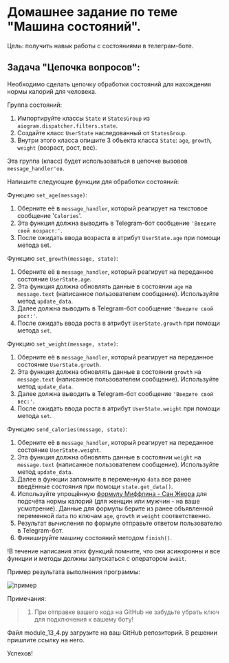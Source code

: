 # Домашнее задание по теме "Машина состояний".

Цель: получить навык работы с состояниями в телеграм-боте.

## Задача "Цепочка вопросов":

Необходимо сделать цепочку обработки состояний для нахождения нормы
калорий для человека.

Группа состояний:
1. Импортируйте классы ```State``` и ```StatesGroup``` из
   ```aiogram.dispatcher.filters.state```.
2. Создайте класс ```UserState``` наследованный от ```StatesGroup```.
3. Внутри этого класса опишите 3 объекта класса ```State```: ```age```,
   ```growth```, ```weight``` (возраст, рост, вес).

Эта группа (класс) будет использоваться в цепочке вызовов
```message_handler'ов```.

Напишите следующие функции для обработки состояний:

Функцию ```set_age(message)```:
1. Оберните её в ```message_handler```, который реагирует на текстовое
   сообщение '```Calories```'.
2. Эта функция должна выводить в Telegram-бот сообщение ```'Введите свой
   возраст:'```.
3. После ожидать ввода возраста в атрибут ```UserState.age``` при помощи
   метода set.

Функцию ```set_growth(message, state)```:
1. Оберните её в ```message_handler```, который реагирует на переданное
   состояние ```UserState.age```.
2. Эта функция должна обновлять данные в состоянии ```age``` на
   ```message.text``` (написанное пользователем сообщение). Используйте метод
   ```update_data```.
3. Далее должна выводить в Telegram-бот сообщение ```'Введите свой
   рост:'```.
4. После ожидать ввода роста в атрибут ```UserState.growth``` при помощи
   метода ```set```.

Функцию ```set_weight(message, state)```:
1. Оберните её в ```message_handler```, который реагирует на переданное
   состояние ```UserState.growth```.
2. Эта функция должна обновлять данные в состоянии ```growth``` на
   ```message.text``` (написанное пользователем сообщение). Используйте
   метод ```update_data```.
3. Далее должна выводить в Telegram-бот сообщение ```'Введите свой вес:'```.
4. После ожидать ввода роста в атрибут ```UserState.weight``` при помощи
   метода ```set```.

Функцию ```send_calories(message, state)```:
1. Оберните её в ```message_handler```, который реагирует на переданное
   состояние ```UserState.weight```.
2. Эта функция должна обновлять данные в состоянии ```weight``` на
   ```message.text``` (написанное пользователем сообщение). Используйте
   метод ```update_data```.
3. Далее в функции запомните в переменную ```data``` все ранее введённые
   состояния при помощи ```state.get_data()```.
4. Используйте упрощённую [формулу Миффлина - Сан Жеора](https://www.calc.ru/Formula-Mifflinasan-Zheora.html) для подсчёта
   нормы калорий (для женщин или мужчин - на ваше усмотрение). Данные
   для формулы берите из ранее объявленной переменной ```data``` по ключам
   ```age```, ```growth``` и ```weight``` соответственно.
5. Результат вычисления по формуле отправьте ответом пользователю в
   Telegram-бот.
6. Финишируйте машину состояний методом ```finish()```.

!В течение написания этих функций помните, что они асинхронны и все
функции и методы должны запускаться с оператором ```await```.

Пример результата выполнения программы:

![пример](https://static.tildacdn.com/tild3830-3765-4635-b132-633634376265/2024-07-19_15-11-22.png)

Примечания:
> 1. При отправке вашего кода на GitHub не забудьте убрать ключ для
     подключения к вашему боту!

Файл module_13_4.py загрузите на ваш GitHub репозиторий. В решении пришлите
ссылку на него.

Успехов!
